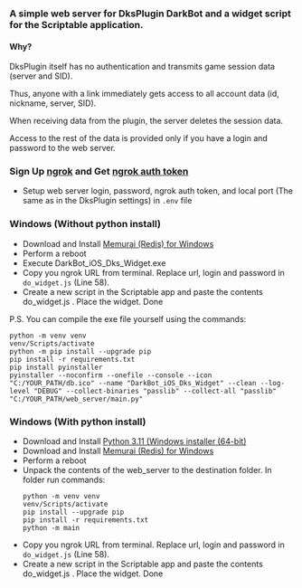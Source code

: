 ### A simple web server for DksPlugin DarkBot and a widget script for the Scriptable application.
#### Why?
DksPlugin itself has no authentication and transmits game session data (server and SID).

Thus, anyone with a link immediately gets access to all account data (id, nickname, server, SID).

When receiving data from the plugin, the server deletes the session data.

Access to the rest of the data is provided only if you have a login and password to the web server.

### Sign Up [ngrok](https://www.ngrok.com/ "ngrok") and Get [ngrok auth token](https://dashboard.ngrok.com/get-started/your-authtoken "ngrok auth token")
- Setup web server login, password, ngrok auth token, and local port (The same as in the DksPlugin settings) in `.env` file

### Windows (Without python install)
- Download and Install [Memurai (Redis) for Windows](https://www.memurai.com/get-memurai "Redis")
- Perform a reboot
- Execute DarkBot_iOS_Dks_Widget.exe
- Copy you ngrok URL from terminal. Replace url, login and password in `do_widget.js` (Line 58).
- Create a new script in the Scriptable app and paste the contents do_widget.js . Place the widget. Done

P.S. You can compile the exe file yourself using the commands:
```pycon
python -m venv venv
venv/Scripts/activate
python -m pip install --upgrade pip 
pip install -r requirements.txt
pip install pyinstaller
pyinstaller --noconfirm --onefile --console --icon "C:/YOUR_PATH/db.ico" --name "DarkBot_iOS_Dks_Widget" --clean --log-level "DEBUG" --collect-binaries "passlib" --collect-all "passlib"  "C:/YOUR_PATH/web_server/main.py"
```



### Windows (With python install)
- Download and Install [Python 3.11 (Windows installer (64-bit)](https://www.python.org/downloads/release/python-3113/ "Python")
- Download and Install [Memurai (Redis) for Windows](https://www.memurai.com/get-memurai "Redis")
- Perform a reboot
- Unpack the contents of the web_server to the destination folder. In folder run commands:
    ```pycon
    python -m venv venv
    venv/Scripts/activate
    pip install --upgrade pip 
    pip install -r requirements.txt
    python -m main
    ```
- Copy you ngrok URL from terminal. Replace url, login and password in `do_widget.js` (Line 58).
- Create a new script in the Scriptable app and paste the contents do_widget.js . Place the widget. Done